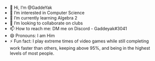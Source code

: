 - 👋 Hi, I’m @GaddeYak
- 👀 I’m interested in Computer Science
- 🌱 I’m currently learning Algebra 2
- 💞️ I’m looking to collaborate on clubs
- 📫 How to reach me: DM me on Discord - Gaddeyak#3041
- 😄 Pronouns: I am Him
- ⚡ Fun fact: I play extreme times of video games while still completing work faster than others, keeping above 95%, and being in the highest levels of most people.

<!---
GaddeYak/GaddeYak is a ✨ special ✨ repository because its `README.md` (this file) appears on your GitHub profile.
You can click the Preview link to take a look at your changes.
--->
